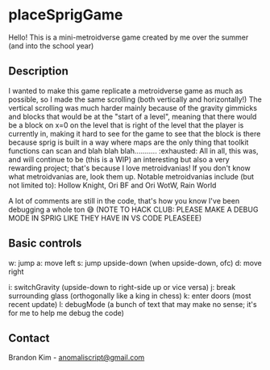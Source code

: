# placeSprigGame
Hello! This is a mini-metroidverse game created by me over the summer (and into the school year)

## Description
I wanted to make this game replicate a metroidverse game as much as possible, so I made the same scrolling (both vertically and horizontally!)
The vertical scrolling was much harder mainly because of the gravity gimmicks and blocks that would be at the "start of a level", meaning that there would be a block on x=0 on the level that is right of the level that the player is currently in, making it hard to see for the game to see that the block is there because sprig is built in a way where maps are the only thing that toolkit functions can scan and blah blah blah........... :exhausted:
All in all, this was, and will continue to be (this is a WIP) an interesting but also a very rewarding project; that's because I love metroidvanias!
If you don't know what metroidvanias are, look them up.
Notable metroidvanias include (but not limited to): Hollow Knight, Ori BF and Ori WotW, Rain World

A lot of comments are still in the code, that's how you know I've been debugging a whole ton 😅
(NOTE TO HACK CLUB: PLEASE MAKE A DEBUG MODE IN SPRIG LIKE THEY HAVE IN VS CODE PLEASEEE)

## Basic controls
w: jump
a: move left
s: jump upside-down (when upside-down, ofc)
d: move right

i: switchGravity (upside-down to right-side up or vice versa)
j: break surrounding glass (orthogonally like a king in chess)
k: enter doors (most recent update)
l: debugMode (a bunch of text that may make no sense; it's for me to help me debug the code)

## Contact
Brandon Kim - anomaliscript@gmail.com
